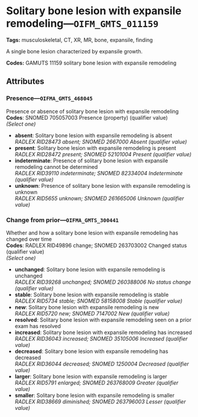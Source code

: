 # Solitary bone lesion with expansile remodeling—`OIFM_GMTS_011159`

**Tags:** musculoskeletal, CT, XR, MR, bone, expansile, finding

A single bone lesion characterized by expansile growth.

**Codes:** GAMUTS 11159 solitary bone lesion with expansile remodeling

## Attributes

### Presence—`OIFMA_GMTS_468045`

Presence or absence of solitary bone lesion with expansile remodeling  
**Codes**: SNOMED 705057003 Presence (property) (qualifier value)  
*(Select one)*

- **absent**: Solitary bone lesion with expansile remodeling is absent  
_RADLEX RID28473 absent; SNOMED 2667000 Absent (qualifier value)_
- **present**: Solitary bone lesion with expansile remodeling is present  
_RADLEX RID28472 present; SNOMED 52101004 Present (qualifier value)_
- **indeterminate**: Presence of solitary bone lesion with expansile remodeling cannot be determined  
_RADLEX RID39110 indeterminate; SNOMED 82334004 Indeterminate (qualifier value)_
- **unknown**: Presence of solitary bone lesion with expansile remodeling is unknown  
_RADLEX RID5655 unknown; SNOMED 261665006 Unknown (qualifier value)_

### Change from prior—`OIFMA_GMTS_300441`

Whether and how a solitary bone lesion with expansile remodeling has changed over time  
**Codes**: RADLEX RID49896 change; SNOMED 263703002 Changed status (qualifier value)  
*(Select one)*

- **unchanged**: Solitary bone lesion with expansile remodeling is unchanged  
_RADLEX RID39268 unchanged; SNOMED 260388006 No status change (qualifier value)_
- **stable**: Solitary bone lesion with expansile remodeling is stable  
_RADLEX RID5734 stable; SNOMED 58158008 Stable (qualifier value)_
- **new**: Solitary bone lesion with expansile remodeling is new  
_RADLEX RID5720 new; SNOMED 7147002 New (qualifier value)_
- **resolved**: Solitary bone lesion with expansile remodeling seen on a prior exam has resolved  
- **increased**: Solitary bone lesion with expansile remodeling has increased  
_RADLEX RID36043 increased; SNOMED 35105006 Increased (qualifier value)_
- **decreased**: Solitary bone lesion with expansile remodeling has decreased  
_RADLEX RID36044 decreased; SNOMED 1250004 Decreased (qualifier value)_
- **larger**: Solitary bone lesion with expansile remodeling is larger  
_RADLEX RID5791 enlarged; SNOMED 263768009 Greater (qualifier value)_
- **smaller**: Solitary bone lesion with expansile remodeling is smaller  
_RADLEX RID38669 diminished; SNOMED 263796003 Lesser (qualifier value)_